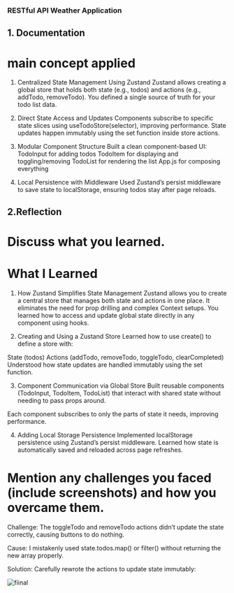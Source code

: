 ### RESTful API Weather Application  
## 1. Documentation 
# main concept applied 

1. Centralized State Management Using Zustand
Zustand allows creating a global store that holds both state (e.g., todos) and actions (e.g., addTodo, removeTodo).
You defined a single source of truth for your todo list data.

2. Direct State Access and Updates
Components subscribe to specific state slices using useTodoStore(selector), improving performance.
State updates happen immutably using the set function inside store actions.

3. Modular Component Structure
Built a clean component-based UI:
TodoInput for adding todos
TodoItem for displaying and toggling/removing
TodoList for rendering the list
App.js for composing everything

4. Local Persistence with Middleware
Used Zustand’s persist middleware to save state to localStorage, ensuring todos stay after page reloads.


## 2.Reflection
# Discuss what you learned. 
# What I Learned

1. How Zustand Simplifies State Management
Zustand allows you to create a central store that manages both state and actions in one place.
It eliminates the need for prop drilling and complex Context setups.
You learned how to access and update global state directly in any component using hooks.

2. Creating and Using a Zustand Store
Learned how to use create() to define a store with:

State (todos)
Actions (addTodo, removeTodo, toggleTodo, clearCompleted)
Understood how state updates are handled immutably using the set function.

 3. Component Communication via Global Store
Built reusable components (TodoInput, TodoItem, TodoList) that interact with shared state without needing to pass props around.

Each component subscribes to only the parts of state it needs, improving performance.

 4. Adding Local Storage Persistence
Implemented localStorage persistence using Zustand’s persist middleware.
Learned how state is automatically saved and reloaded across page refreshes.


# Mention any challenges you faced (include screenshots) and how you overcame them.
Challenge:
The toggleTodo and removeTodo actions didn’t update the state correctly, causing buttons to do nothing.

Cause:
I mistakenly used state.todos.map() or filter() without returning the new array properly.

Solution:
Carefully rewrote the actions to update state immutably:

![fiinal](<post/images/Screenshot 2025-05-24 234308.png>)
